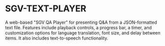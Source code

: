 # SGV-TEXT-PLAYER
A web-based "SGV QA Player" for presenting Q&amp;A from a JSON-formatted text file. Features include playback controls, a progress bar, a timer, and customization options for language translation, font size, and delay between items. It also includes text-to-speech functionality.
